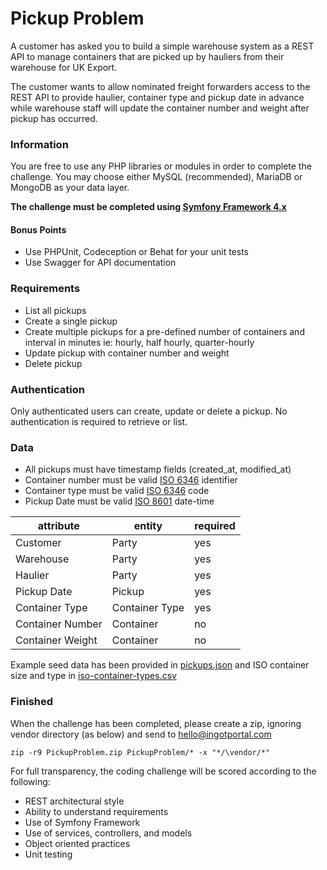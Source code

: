# Pickup Problem

A customer has asked you to build a simple warehouse system as a REST API to manage containers that are picked up by hauliers from their warehouse for UK Export.

The customer wants to allow nominated freight forwarders access to the REST API to provide haulier, container type and pickup date in advance while warehouse staff will update the container number and weight after pickup has occurred.

### Information

You are free to use any PHP libraries or modules in order to complete the challenge. You may choose either MySQL (recommended), MariaDB or MongoDB as your data layer.

**The challenge must be completed using [Symfony Framework 4.x](https://symfony.com/download)**

#### Bonus Points

* Use PHPUnit, Codeception or Behat for your unit tests
* Use Swagger for API documentation

### Requirements

* List all pickups
* Create a single pickup
* Create multiple pickups for a pre-defined number of containers and interval in minutes ie: hourly, half hourly, quarter-hourly
* Update pickup with container number and weight
* Delete pickup

### Authentication

Only authenticated users can create, update or delete a pickup. No authentication is required to retrieve or list.

### Data

* All pickups must have timestamp fields (created_at, modified_at)
* Container number must be valid [ISO 6346](https://www.containercontainer.com/ISO6346) identifier
* Container type must be valid [ISO 6346](https://www.containercontainer.com/ISO6346) code
* Pickup Date must be valid [ISO 8601](https://en.wikipedia.org/wiki/ISO_8601) date-time

| attribute | entity | required |
|-----------|---------|---------|
| Customer | Party | yes |
| Warehouse | Party | yes |
| Haulier | Party | yes      |
| Pickup Date | Pickup | yes |
| Container Type | Container Type | yes |
| Container Number | Container | no |
| Container Weight | Container | no |

Example seed data has been provided in [pickups.json](pickups.json) and ISO container size and type in [iso-container-types.csv](iso-container-types.csv)

### Finished

When the challenge has been completed, please create a zip, ignoring vendor directory (as below) and send to hello@ingotportal.com

```
zip -r9 PickupProblem.zip PickupProblem/* -x "*/\vendor/*"
```

For full transparency, the coding challenge will be scored according to the following:

* REST architectural style
* Ability to understand requirements
* Use of Symfony Framework
* Use of services, controllers, and models
* Object oriented practices
* Unit testing

